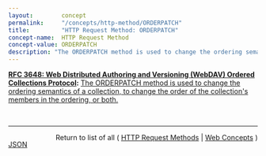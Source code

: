 ```yaml
---
layout:        concept
permalink:     "/concepts/http-method/ORDERPATCH"
title:         "HTTP Request Method: ORDERPATCH"
concept-name:  HTTP Request Method
concept-value: ORDERPATCH
description: "The ORDERPATCH method is used to change the ordering semantics of a collection, to change the order of the collection's members in the ordering, or both."
---
```


**[RFC 3648: Web Distributed Authoring and Versioning (WebDAV) Ordered Collections Protocol](/specs/IETF/RFC/3648 "This specification extends the Web Distributed Authoring and Versioning (WebDAV) Protocol to support the server-side ordering of collection members. Of particular interest are orderings that are not based on property values, and so cannot be achieved using a search protocol's ordering option and cannot be maintained automatically by the server. Protocol elements are defined to let clients specify the position in the ordering of each collection member, as well as the semantics governing the ordering."):** [The ORDERPATCH method is used to change the ordering semantics of a collection, to change the order of the collection's members in the ordering, or both.](http://tools.ietf.org/html/rfc3648#section-7 "Read documentation for HTTP Request Method &#34;ORDERPATCH&#34;")

<br/>
<hr/>

<p style="float : left"><a href="./ORDERPATCH.json" title="JSON representing this particular Web Concept value">JSON</a></p>
<p style="text-align: right">Return to list of all ( <a href="../http-method/">HTTP Request Methods</a> | <a href="../">Web Concepts</a> )</p>
